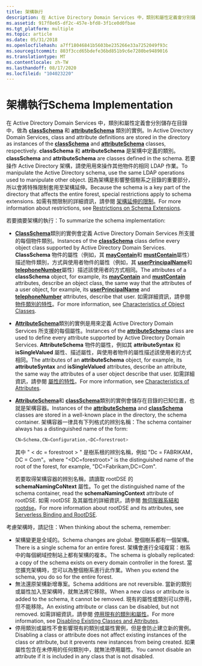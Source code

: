 ```yaml
---
title: 架構執行
description: 在 Active Directory Domain Services 中，類別和屬性定義會分別儲存在目錄中，做為 classSchema 和 attributeSchema 類別的實例。
ms.assetid: 917f8e65-df2c-457e-bfd8-3f1ce0d0fbae
ms.tgt_platform: multiple
ms.topic: article
ms.date: 05/31/2018
ms.openlocfilehash: a7ff18046841b5603be235266e33a7252049f93c
ms.sourcegitcommit: 803f3ccd65bdefe36bd851b9c6e7280be9489016
ms.translationtype: MT
ms.contentlocale: zh-TW
ms.lasthandoff: 08/17/2020
ms.locfileid: "104023220"
---
```

# <a name="schema-implementation"></a><span data-ttu-id="353e3-103">架構執行</span><span class="sxs-lookup"><span data-stu-id="353e3-103">Schema Implementation</span></span>

<span data-ttu-id="353e3-104">在 Active Directory Domain Services 中，類別和屬性定義會分別儲存在目錄中，做為 [**classSchema**](/windows/desktop/ADSchema/c-classschema) 和 [**attributeSchema**](/windows/desktop/ADSchema/c-attributeschema) 類別的實例。</span><span class="sxs-lookup"><span data-stu-id="353e3-104">In Active Directory Domain Services, class and attribute definitions are stored in the directory as instances of the [**classSchema**](/windows/desktop/ADSchema/c-classschema) and [**attributeSchema**](/windows/desktop/ADSchema/c-attributeschema) classes, respectively.</span></span> <span data-ttu-id="353e3-105">**classSchema** 和 **attributeSchema** 是架構中定義的類別。</span><span class="sxs-lookup"><span data-stu-id="353e3-105">**classSchema** and **attributeSchema** are classes defined in the schema.</span></span> <span data-ttu-id="353e3-106">若要操作 Active Directory 架構，請使用用來操作其他物件的相同 LDAP 作業。</span><span class="sxs-lookup"><span data-stu-id="353e3-106">To manipulate the Active Directory schema, use the same LDAP operations used to manipulate other object.</span></span> <span data-ttu-id="353e3-107">因為架構是影響整個樹系之目錄的重要部分，所以會將特殊限制套用至架構延伸。</span><span class="sxs-lookup"><span data-stu-id="353e3-107">Because the schema is a key part of the directory that affects the entire forest, special restrictions apply to schema extensions.</span></span> <span data-ttu-id="353e3-108">如需有關限制的詳細資訊，請參閱 [架構延伸的限制](restrictions-on-schema-extension.md)。</span><span class="sxs-lookup"><span data-stu-id="353e3-108">For more information about restrictions, see [Restrictions on Schema Extensions](restrictions-on-schema-extension.md).</span></span>

<span data-ttu-id="353e3-109">若要摘要架構的執行：</span><span class="sxs-lookup"><span data-stu-id="353e3-109">To summarize the schema implementation:</span></span>

-   <span data-ttu-id="353e3-110">[**ClassSchema**](/windows/desktop/ADSchema/c-classschema)類別的實例會定義 Active Directory Domain Services 所支援的每個物件類別。</span><span class="sxs-lookup"><span data-stu-id="353e3-110">Instances of the [**classSchema**](/windows/desktop/ADSchema/c-classschema) class define every object class supported by Active Directory Domain Services.</span></span> <span data-ttu-id="353e3-111">**ClassSchema** 物件的屬性（例如，其 [**mayContain**](/windows/desktop/ADSchema/a-maycontain)和 [**mustContain**](/windows/desktop/ADSchema/a-mustcontain)屬性）描述物件類別，方式與使用者物件的屬性（例如，其 [**userPrincipalName**](/windows/desktop/ADSchema/a-userprincipalname)和 [**telephoneNumber**](/windows/desktop/ADSchema/a-telephonenumber)屬性）描述該使用者的方式相同。</span><span class="sxs-lookup"><span data-stu-id="353e3-111">The attributes of a **classSchema** object, for example, its [**mayContain**](/windows/desktop/ADSchema/a-maycontain) and [**mustContain**](/windows/desktop/ADSchema/a-mustcontain) attributes, describe an object class, the same way that the attributes of a user object, for example, its [**userPrincipalName**](/windows/desktop/ADSchema/a-userprincipalname) and [**telephoneNumber**](/windows/desktop/ADSchema/a-telephonenumber) attributes, describe that user.</span></span> <span data-ttu-id="353e3-112">如需詳細資訊，請參閱 [物件類別的特性](characteristics-of-object-classes.md)。</span><span class="sxs-lookup"><span data-stu-id="353e3-112">For more information, see [Characteristics of Object Classes](characteristics-of-object-classes.md).</span></span>
-   <span data-ttu-id="353e3-113">[**AttributeSchema**](/windows/desktop/ADSchema/c-attributeschema)類別的實例是用來定義 Active Directory Domain Services 所支援的每個屬性。</span><span class="sxs-lookup"><span data-stu-id="353e3-113">Instances of the [**attributeSchema**](/windows/desktop/ADSchema/c-attributeschema) class are used to define every attribute supported by Active Directory Domain Services.</span></span> <span data-ttu-id="353e3-114">**AttributeSchema** 物件的屬性，例如其 **attributeSyntax** 和 **isSingleValued** 屬性、描述屬性，與使用者物件的屬性描述該使用者的方式相同。</span><span class="sxs-lookup"><span data-stu-id="353e3-114">The attributes of an **attributeSchema** object, for example, its **attributeSyntax** and **isSingleValued** attributes, describe an attribute, the same way the attributes of a user object describe that user.</span></span> <span data-ttu-id="353e3-115">如需詳細資訊，請參閱 [屬性的特性](characteristics-of-attributes.md)。</span><span class="sxs-lookup"><span data-stu-id="353e3-115">For more information, see [Characteristics of Attributes](characteristics-of-attributes.md).</span></span>
-   <span data-ttu-id="353e3-116">[**AttributeSchema**](/windows/desktop/ADSchema/c-attributeschema)和 [**classSchema**](/windows/desktop/ADSchema/c-classschema)類別的實例會儲存在目錄的已知位置，也就是架構容器。</span><span class="sxs-lookup"><span data-stu-id="353e3-116">Instances of the [**attributeSchema**](/windows/desktop/ADSchema/c-attributeschema) and [**classSchema**](/windows/desktop/ADSchema/c-classschema) classes are stored in a well-known place in the directory, the schema container.</span></span> <span data-ttu-id="353e3-117">架構容器一律具有下列格式的辨別名稱：</span><span class="sxs-lookup"><span data-stu-id="353e3-117">The schema container always has a distinguished name of the form:</span></span>

    ```C++
    CN=Schema,CN=Configuration,<DC=forestroot>
    ```

    

    <span data-ttu-id="353e3-118">其中 " &lt; dc = forestroot &gt; " 是樹系根的辨別名稱，例如 "Dc = FABRIKAM，DC = Com"。</span><span class="sxs-lookup"><span data-stu-id="353e3-118">where "&lt;DC=forestroot&gt;" is the distinguished name of the root of the forest, for example, "DC=Fabrikam,DC=Com".</span></span>

    <span data-ttu-id="353e3-119">若要取得架構容器的辨別名稱，請讀取 rootDSE 的 **schemaNamingCoNtext** 屬性。</span><span class="sxs-lookup"><span data-stu-id="353e3-119">To get the distinguished name of the schema container, read the **schemaNamingContext** attribute of rootDSE.</span></span> <span data-ttu-id="353e3-120">如需 rootDSE 及其屬性的詳細資訊，請參閱 [無伺服器系結和 rootdse](serverless-binding-and-rootdse.md)。</span><span class="sxs-lookup"><span data-stu-id="353e3-120">For more information about rootDSE and its attributes, see [Serverless Binding and RootDSE](serverless-binding-and-rootdse.md).</span></span>

<span data-ttu-id="353e3-121">考慮架構時，請記住：</span><span class="sxs-lookup"><span data-stu-id="353e3-121">When thinking about the schema, remember:</span></span>

-   <span data-ttu-id="353e3-122">架構變更是全域的。</span><span class="sxs-lookup"><span data-stu-id="353e3-122">Schema changes are global.</span></span> <span data-ttu-id="353e3-123">整個樹系都有一個架構。</span><span class="sxs-lookup"><span data-stu-id="353e3-123">There is a single schema for an entire forest.</span></span> <span data-ttu-id="353e3-124">架構會進行全域複寫：樹系中的每個網域控制站上都有架構的複本。</span><span class="sxs-lookup"><span data-stu-id="353e3-124">The schema is globally replicated: a copy of the schema exists on every domain controller in the forest.</span></span> <span data-ttu-id="353e3-125">當您擴充架構時，您可以為整個樹系進行此作業。</span><span class="sxs-lookup"><span data-stu-id="353e3-125">When you extend the schema, you do so for the entire forest.</span></span>
-   <span data-ttu-id="353e3-126">無法還原架構新增專案。</span><span class="sxs-lookup"><span data-stu-id="353e3-126">Schema additions are not reversible.</span></span> <span data-ttu-id="353e3-127">當新的類別或屬性加入至架構時，就無法將它移除。</span><span class="sxs-lookup"><span data-stu-id="353e3-127">When a new class or attribute is added to the schema, it cannot be removed.</span></span> <span data-ttu-id="353e3-128">現有的屬性或類別可以停用，但不能移除。</span><span class="sxs-lookup"><span data-stu-id="353e3-128">An existing attribute or class can be disabled, but not removed.</span></span> <span data-ttu-id="353e3-129">如需詳細資訊，請參閱 [停用現有的類別和屬性](disabling-existing-classes-and-attributes.md)。</span><span class="sxs-lookup"><span data-stu-id="353e3-129">For more information, see [Disabling Existing Classes and Attributes](disabling-existing-classes-and-attributes.md).</span></span>
-   <span data-ttu-id="353e3-130">停用類別或屬性不會影響現有的類別或屬性實例，但是會防止建立新的實例。</span><span class="sxs-lookup"><span data-stu-id="353e3-130">Disabling a class or attribute does not affect existing instances of the class or attribute, but it prevents new instances from being created.</span></span> <span data-ttu-id="353e3-131">如果屬性包含在未停用的任何類別中，就無法停用屬性。</span><span class="sxs-lookup"><span data-stu-id="353e3-131">You cannot disable an attribute if it is included in any class that is not disabled.</span></span>

 

 